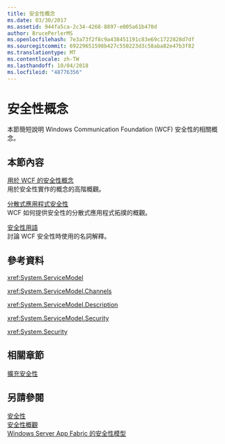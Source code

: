 ```yaml
---
title: 安全性概念
ms.date: 03/30/2017
ms.assetid: 944fa5ca-2c34-4268-8897-e005a61b470d
author: BrucePerlerMS
ms.openlocfilehash: 7e3a73f2f8c9a438451191c83e69c1722828d7df
ms.sourcegitcommit: 69229651598b427c550223d3c58aba82e47b3f82
ms.translationtype: MT
ms.contentlocale: zh-TW
ms.lasthandoff: 10/04/2018
ms.locfileid: "48776356"
---
```

# <a name="security-concepts"></a>安全性概念
本節簡短說明 Windows Communication Foundation (WCF) 安全性的相關概念。  
  
## <a name="in-this-section"></a>本節內容  
 [用於 WCF 的安全性概念](../../../../docs/framework/wcf/feature-details/security-concepts-used-in-wcf.md)  
 用於安全性實作的概念的高階概觀。  
  
 [分散式應用程式安全性](../../../../docs/framework/wcf/feature-details/distributed-application-security.md)  
 WCF 如何提供安全性的分散式應用程式拓撲的概觀。  
  
 [安全性用語](../../../../docs/framework/wcf/feature-details/wcf-security-terminology.md)  
 討論 WCF 安全性時使用的名詞解釋。  
  
## <a name="reference"></a>參考資料  
 <xref:System.ServiceModel>  
  
 <xref:System.ServiceModel.Channels>  
  
 <xref:System.ServiceModel.Description>  
  
 <xref:System.ServiceModel.Security>  
  
 <xref:System.Security>  
  
## <a name="related-sections"></a>相關章節  
 [擴充安全性](../../../../docs/framework/wcf/extending/extending-security.md)  
  
## <a name="see-also"></a>另請參閱  
 [安全性](../../../../docs/framework/wcf/feature-details/security.md)  
 [安全性概觀](../../../../docs/framework/wcf/feature-details/security-overview.md)  
 [Windows Server App Fabric 的安全性模型](https://go.microsoft.com/fwlink/?LinkID=201279&clcid=0x409)
